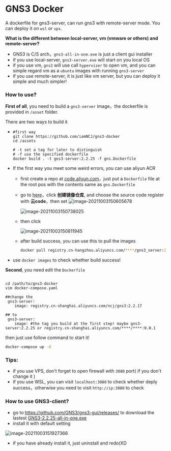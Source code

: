 # GNS3 Docker

A dockerfile for gns3-server, can run gns3 with remote-server mode. You can deploy it on `wsl` or `vps`.



**What is the different between local-server, vm (vmware or others) and remote-server?**

- GNS3 is C/S arch，`gns3-all-in-one.exe` is just a client gui installer
- if you use local-server,   `gns3-server.exe` will start on you local OS
- if you use vm, `gns3` will use call `hyperviser` to open vm, and you can simple regard vm as a `ubuntu` images with running `gns3-server` 
- if you use remote-server, it is just like vm server, but you can deploy it simple and much simpler!





### How to use?

**First of all**, you need to build a `gns3-server` image，the dockerfile is provided in `/asset` folder.

There are two ways to build it

- ~~~shell
  #first way
  git clone https://github.com/iamNCJ/gns3-docker
  cd /assets
  
  # -t set a tag for later to distinguish
  # -f use the specified dockerfile
  docker build . -t gns3-server:2.2.25 -f gns.Dockerfile
  ~~~

- If the first way you meet some weird errors, you can use aliyun ACR

  - first create a repo at [code.aliyun.com](http://code.aliyun.com)，just put a `Dockerfile` file at the root pos with the contents same as  `gns.Dockerfile`

  - go to [here](https://cr.console.aliyun.com/cn-hangzhou/instance/repositories)，click **创建镜像仓库**, and  choose the source code register with **云code**，then set ![image-20211003150605678](https://pic.raynor.top/images/2021/10/03/image-20211003150605678.png)

    ![image-20211003150738025](https://pic.raynor.top/images/2021/10/03/image-20211003150738025.png)

  - then click

    ![image-20211003150811945](https://pic.raynor.top/images/2021/10/03/image-20211003150811945.png)

  - after build success, you can use this to pull the images

    ~~~bash
    docker pull registry.cn-hangzhou.aliyuncs.com/****/gns3_server:[镜像版本号] 
    ~~~

- use `docker images` to check whether build success!



**Second**,  you need edit the `Dockerfile` 

~~~shell

cd /path/to/gns3-docker
vim docker-compose.yaml

##change the 
 gns3-server:
    image: registry.cn-shanghai.aliyuncs.com/ncj/gns3:2.2.17
    
## to
 gns3-server:
 	image: #the tag you build at the first step! maybe gns3-server:2.2.25 or registry.cn-shanghai.aliyuncs.com/****/****:0.0.1
~~~

then just use follow command to start it!

```bash
docker-compose up -d
```





### Tips:

- if you use VPS, don't forget to open firewall with `3080` port( if you don't change it )
- if you use WSL, you can visit `localhost:3080` to check whether deply success，otherwise you need to visit `http://ip:3080` to check



### How to use GNS3-client?

- go to https://github.com/GNS3/gns3-gui/releases/ to download the lastest [GNS3-2.2.25-all-in-one.exe](https://github.com/GNS3/gns3-gui/releases/download/v2.2.25/GNS3-2.2.25-all-in-one.exe)
- install it with default setting

![image-20211003151927366](https://pic.raynor.top/images/2021/10/03/image-20211003151927366.png)



- if you have already install it, just uninstall and redo(XD

